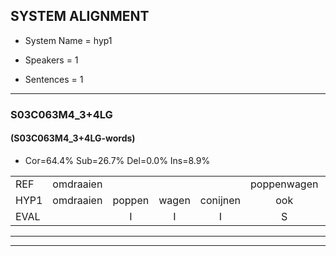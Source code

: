 
## SYSTEM ALIGNMENT

- System Name = hyp1

- Speakers = 1

- Sentences = 1

---

### S03C063M4_3+4LG

#### (S03C063M4_3+4LG-words)

- Cor=64.4%	Sub=26.7%	Del=0.0%	Ins=8.9%

|  |  |  |  |  |  |  |  |  |  |  |  |  |  |  |  |  |  |  |  |  |  |  |  |  |  |  |  |  |  |  |  |  |  |  |  |  |  |  |  |  |  |  |  |  |  |
|:--- |:---:|:---:|:---:|:---:|:---:|:---:|:---:|:---:|:---:|:---:|:---:|:---:|:---:|:---:|:---:|:---:|:---:|:---:|:---:|:---:|:---:|:---:|:---:|:---:|:---:|:---:|:---:|:---:|:---:|:---:|:---:|:---:|:---:|:---:|:---:|:---:|:---:|:---:|:---:|:---:|:---:|:---:|:---:|:---:|:---:|
| REF | omdraaien |  |  |  | poppenwagen | konijnenhok | elastiekje | ruziemaken | teddybeer | dierentuin | paddenstoelen | verstoppertje | wasmachine | fototoestel | toiletpapier | vrachtwagen | buurmannen | vogelkooi | olifant | schommelen | iedereen |  | schoenenwinkel | knutselen | ophangen | verjaardag | sprookjesboek | tandenborstel | lucifer | slaapkamer | achterdeur | ziekenhuis | * | nieuwsgierig | afblijven | kabouter | washandje | sneeuwwitje | goeiendag | vakantie | limonade | autorijden | eindelijk | familie | chocolade |
| HYP1 | omdraaien | poppen | wagen | conijnen | ook | telastiekje | reuzie | maken | teddibeir | dierentuin | paddenstoelen | verstoppertje | wasmachine | fototoestel | toiletpapier | vrachtwagen | buurmannen | vorgelkoay | olifant | schommelen | iedereen | schoene | winkel | knoetselen | ophangen | verjaardag | sprookjesboek | tandenborstel | lucifer | slaapkamer | achterdeur | zekenuis | nieuwsschrij | nieuwsgierig | afblaven | kabouter | washandje | sneeuwwiedje | goeiendag | vakantie | limonade | autorijden | eindelijk | familie | chocolade |
| EVAL |  | I | I | I | S | S | S | S | S |  |  |  |  |  |  |  |  | S |  |  |  | I | S | S |  |  |  |  |  |  |  | S | S |  | S |  |  | S |  |  |  |  |  |  |  |
---

---
